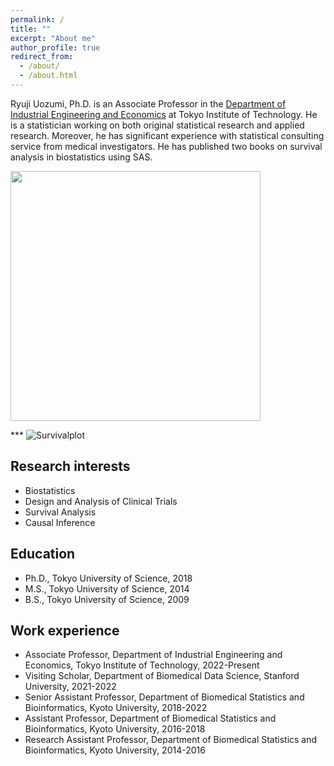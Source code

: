 ```yaml
---
permalink: /
title: ""
excerpt: "About me"
author_profile: true
redirect_from: 
  - /about/
  - /about.html
---
```


Ryuji Uozumi, Ph.D. is an Associate Professor in the [Department of Industrial Engineering and Economics](https://educ.titech.ac.jp/iee/eng/) at Tokyo Institute of Technology. He is a statistician working on both original statistical research and applied research. Moreover, he has significant experience with statistical consulting service from medical investigators. He has published two books on survival analysis in biostatistics using SAS. 

<img src="https://user-images.githubusercontent.com/105174630/197475719-d699e4d2-61d2-4406-8be7-a7db27e227f2.jpg" width="400px">

*** ![Survivalplot](https://user-images.githubusercontent.com/105174630/197475719-d699e4d2-61d2-4406-8be7-a7db27e227f2.jpg)

## Research interests

* Biostatistics
* Design and Analysis of Clinical Trials
* Survival Analysis
* Causal Inference

## Education

* Ph.D., Tokyo University of Science, 2018
* M.S., Tokyo University of Science, 2014
* B.S., Tokyo University of Science, 2009

## Work experience

* Associate Professor, Department of Industrial Engineering and Economics, Tokyo Institute of Technology, 2022-Present
* Visiting Scholar, Department of Biomedical Data Science, Stanford University, 2021-2022
* Senior Assistant Professor, Department of Biomedical Statistics and Bioinformatics, Kyoto University, 2018-2022
* Assistant Professor, Department of Biomedical Statistics and Bioinformatics, Kyoto University, 2016-2018
* Research Assistant Professor, Department of Biomedical Statistics and Bioinformatics, Kyoto University, 2014-2016
 
